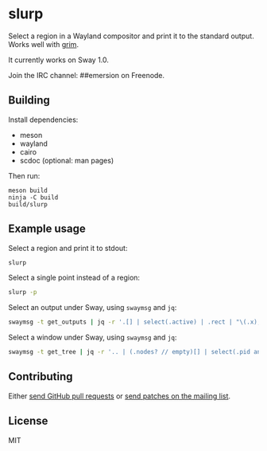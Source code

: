 # slurp

Select a region in a Wayland compositor and print it to the standard output.
Works well with [grim](https://github.com/emersion/grim).

It currently works on Sway 1.0.

Join the IRC channel: ##emersion on Freenode.

## Building

Install dependencies:
* meson
* wayland
* cairo
* scdoc (optional: man pages)

Then run:

```shell
meson build
ninja -C build
build/slurp
```

## Example usage

Select a region and print it to stdout:

```sh
slurp
```

Select a single point instead of a region:

```sh
slurp -p
```

Select an output under Sway, using `swaymsg` and `jq`:

```sh
swaymsg -t get_outputs | jq -r '.[] | select(.active) | .rect | "\(.x),\(.y) \(.width)x\(.height)"' | slurp
```

Select a window under Sway, using `swaymsg` and `jq`:

```sh
swaymsg -t get_tree | jq -r '.. | (.nodes? // empty)[] | select(.pid and .visible) | .rect | "\(.x),\(.y) \(.width)x\(.height)"' | slurp
```

## Contributing

Either [send GitHub pull requests][1] or [send patches on the mailing list][2].

## License

MIT

[1]: https://github.com/emersion/slurp
[2]: https://lists.sr.ht/%7Eemersion/public-inbox

